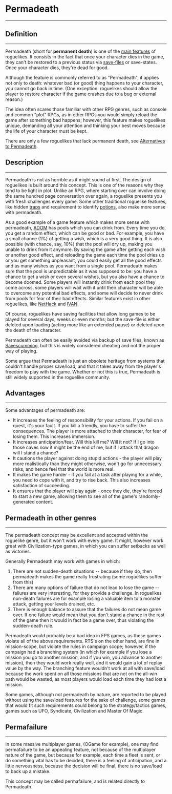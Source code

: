 # Permadeath

---

## Definition

---

Permadeath (short for **permanent death**) is one of the [main features](what_a_roguelike_is.md) of roguelikes. It consists in the fact that once your character dies in the game, they can't be restored to a previous status via [save-files](save_files.md) or save-states. Once your character dies, they're dead for good.

Although the feature is commonly referred to as "Permadeath", it applies not only to death: whatever bad (or good) thing happens to your character, you cannot go back in time. (One exception: roguelikes should allow the player to restore character if the game crashes due to a bug or external reason.)

The idea often scares those familiar with other RPG genres, such as console and common "plot" RPGs, as in other RPGs you would simply reload the game after something bad happens; however, this feature makes roguelikes unique, demanding all your attention and thinking your best moves because the life of your character must be kept.

There are only a few roguelikes that lack permanent death, see [Alternatives to Permadeath](alternatives_to_permadeath.md).

## Description

---

Permadeath is not as horrible as it might sound at first. The design of roguelikes is built around this concept. This is one of the reasons why they tend to be light in plot. Unlike an RPG, where starting over can involve doing the same hundred page conversation over again, a roguelike presents you with fresh challenges every game. Some other traditional roguelike features, like hidden [traps](trap.md) and requirement to identify [potions](potions.md), also make more sense with permadeath.

As a good example of a game feature which makes more sense with permadeath, [ADOM](adom.md) has pools which you can drink from. Every time you do, you get a random effect, which can be good or bad. For example, you have a small chance (1%) of getting a wish, which is a very good thing. It is also possible (with chance, say, 10%) that the pool will dry up, making you unable to drink from it anymore. By saving the game after getting each wish or another good effect, and reloading the game each time the pool dries up or you get something unpleasant, you could easily get all the good effects and as many wishes as you want from a single pool. Permadeath makes sure that the pool is unpredictable as it was supposed to be: you have a chance to get a wish or even several wishes, but you also have a chance to become doomed. Some players will instantly drink from each pool they come across, some players will wait with it until their character will be able to overcome any potential bad effects, and some will decide to never drink from pools for fear of their bad effects. Similar features exist in other roguelikes, like [NetHack](nethack.md) and [IVAN](ivan.md).

Of course, roguelikes have saving facilities that allow long games to be played for several days, weeks or even months; but the save-file is either deleted upon loading (acting more like an extended pause) or deleted upon the death of the character.

<!-- Reminder: Original link went to Cheating#Save_scumming -->

Permadeath can often be easily avoided via backup of save files, known as [Savescumming](cheating.md), but this is widely considered cheating and not the proper way of playing.

Some argue that Permadeath is just an obsolete heritage from systems that couldn't handle proper save/load, and that it takes away from the player's freedom to play with the game. Whether or not this is true, Permadeath is still widely supported in the roguelike community.

## Advantages

---

Some advantages of permadeath are:

- It increases the feeling of responsibility for your actions. If you fail on a quest, it's your fault. If you kill a friendly, you have to suffer the consequences. The player is more attached to their character, for fear of losing them. This increases immersion.
- It increases anticipation/fear. Will this kill me? Will it not? If I go into those caves now it might be the end of me, but if I attack that dragon will I stand a chance?
- It cautions the player against doing stupid actions - the player will play more realistically than they might otherwise, won't go for unnecessary risks, and hence feel that the world is more real.
- It makes the game harder - if you fail at a task after playing for a while, you need to cope with it, and try to rise back. This also increases satisfaction of succeeding.
- It ensures that the player will play again - once they die, they're forced to start a new game, allowing them to see all of the game's randomly-generated content.

## Permadeath in other genres

---

The permadeath concept may be excellent and accepted within the roguelike genre, but it won't work with every game. It might, however work great with Civilization-type games, in which you can suffer setbacks as well as victories.

Generally Permadeath may work with games in which:

1. There are not sudden-death situations -- because if they do, then permadeath makes the game really frustrating (some roguelikes suffer from this)
2. There are many options of failure that do not lead to lose the game -- failures are very interesting, for they provide a challenge. In roguelikes non-death failures are for example losing a valuable item to a monster attack, getting your levels drained, etc.
3. There is enough balance to assure that the failures do not mean game over. If one failure would mean that you don't stand a chance in the rest of the game then it would in fact be a game over, thus violating the sudden-death rule.

Permadeath would probably be a bad idea in FPS games, as these games violate all of the above requirements. RTS's on the other hand, are fine in mission-scope, but violate the rules in campaign scope; however, if the campaign had a branching system (in which for example if you lose a mission you go to another mission, and if you win, you advance to another mission), then they would work really well, and it would gain a lot of replay value by the way. The branching feature wouldn't work at all with save/load because the work spent on all those missions that are not on the all-win path would be wasted, as most players would load each time they had lost a mission.

Some games, although not permadeath by nature, are reported to be played without using the save/load features for the sake of challenge, some games that would fit such requirements could belong to the strategy/tactics games, games such as UFO, Syndicate, Civilization and Master Of Magic.

## Permafailure

---

In some massive multiplayer games, (OGame for example), one may find permafailure to be an appealing feature, not because of the multiplayer nature of the game, but because for example, each time a fleet is sent, or do something vital has to be decided, there is a feeling of anticipation, and a little nervousness, because the decision will be final, there is no save/load to back up a mistake.

This concept may be called permafailure, and is related directly to Permadeath.
